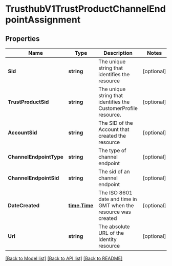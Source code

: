 # TrusthubV1TrustProductChannelEndpointAssignment

## Properties

Name | Type | Description | Notes
------------ | ------------- | ------------- | -------------
**Sid** | **string** | The unique string that identifies the resource |[optional] 
**TrustProductSid** | **string** | The unique string that identifies the CustomerProfile resource. |[optional] 
**AccountSid** | **string** | The SID of the Account that created the resource |[optional] 
**ChannelEndpointType** | **string** | The type of channel endpoint |[optional] 
**ChannelEndpointSid** | **string** | The sid of an channel endpoint |[optional] 
**DateCreated** | [**time.Time**](time.Time.md) | The ISO 8601 date and time in GMT when the resource was created |[optional] 
**Url** | **string** | The absolute URL of the Identity resource |[optional] 

[[Back to Model list]](../README.md#documentation-for-models) [[Back to API list]](../README.md#documentation-for-api-endpoints) [[Back to README]](../README.md)


